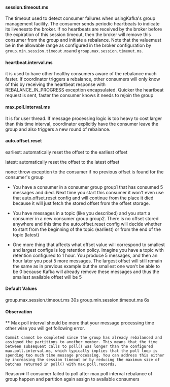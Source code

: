 
#### session.timeout.ms
The timeout used to detect consumer failures when usingKafka's group management facility. The consumer sends periodic heartbeats
to indicate its livenessto the broker. If no heartbeats are received by the broker before the expiration of this session timeout,
then the broker will remove this consumer from the group and initiate a rebalance. Note that the valuemust be in the allowable 
range as configured in the broker configuration by <code>group.min.session.timeout.ms</code>and 
<code>group.max.session.timeout.ms</code>.

#### heartbeat.interval.ms
it is used to have other healthy consumers aware of the rebalance much faster. If coordinator triggers a rebalance, other consumers
will only know of this by receiving the heartbeat response with REBALANCE_IN_PROGRESS exception encapsulated. 
Quicker the heartbeat request is sent, faster the consumer knows it needs to rejoin the group

#### max.poll.interval.ms
It is for user thread. If message processing logic is too heavy to cost larger than this time interval,
coordinator explicitly have the consumer leave the group and also triggers a new round of rebalance.

#### auto.offset.reset

earliest: automatically reset the offset to the earliest offset

latest: automatically reset the offset to the latest offset

none: throw exception to the consumer if no previous offset is found for the consumer's group

* You have a consumer in a consumer group group1 that has consumed 5 messages and died. Next time you start this consumer it won't even    use that auto.offset.reset config and will continue from the place it died because it will just fetch the stored offset from the offset storage.

* You have messages in a topic (like you described) and you start a consumer in a new consumer group group2. There is no offset stored anywhere and this time the auto.offset.reset config will decide whether to start from the beginning of the topic (earliest) or from the end of the topic (latest)

* One more thing that affects what offset value will correspond to smallest and largest configs is log retention policy. Imagine you have a topic with retention configured to 1 hour. You produce 5 messages, and then an hour later you post 5 more messages. The largest offset will still remain the same as in previous example but the smallest one won't be able to be 0 because Kafka will already remove these messages and thus the smallest available offset will be 5


#### Default Values
group.max.session.timeout.ms  30s
group.min.session.timeout.ms  6s


#### Observation

** Max poll interval should be more that your message processing time other wise you will get following error.

`Commit cannot be completed since the group has already rebalanced and assigned the partitions to another member. This means that the time between subsequent calls to poll() was longer than the configured max.poll.interval.ms, which typically implies that the poll loop is spending too much time message processing. You can address this either by increasing the session timeout or by reducing the maximum size of batches returned in poll() with max.poll.records.`

Reason=> If consumer failed to poll after max poll interval rebalance of group happen and partition again assign to available consumers
         
